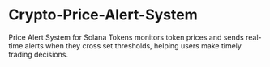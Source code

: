 # Crypto-Price-Alert-System
Price Alert System for Solana Tokens monitors token prices and sends real-time alerts when they cross set thresholds, helping users make timely trading decisions.
